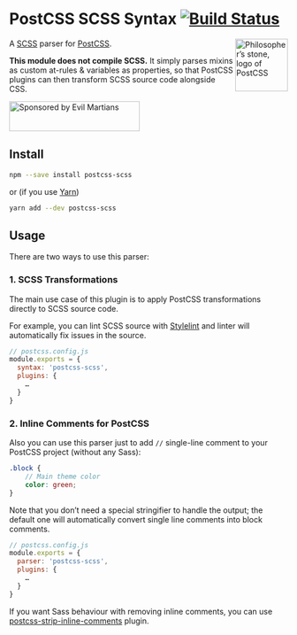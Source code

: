 # PostCSS SCSS Syntax [![Build Status][ci-img]][ci]

<img align="right" width="95" height="95"
     title="Philosopher’s stone, logo of PostCSS"
     src="http://postcss.github.io/postcss/logo.svg">

A [SCSS] parser for [PostCSS].

**This module does not compile SCSS.** It simply parses mixins as custom
at-rules & variables as properties, so that PostCSS plugins can then transform
SCSS source code alongside CSS.

[PostCSS]: https://github.com/postcss/postcss
[ci-img]:  https://img.shields.io/travis/postcss/postcss-scss.svg
[SCSS]:    http://sass-lang.com/
[ci]:      https://travis-ci.org/postcss/postcss-scss

<a href="https://evilmartians.com/?utm_source=postcss">
<img src="https://evilmartians.com/badges/sponsored-by-evil-martians.svg" alt="Sponsored by Evil Martians" width="236" height="54">
</a>


## Install

```sh
npm --save install postcss-scss
```

or (if you use [Yarn](https://yarnpkg.com/))

```sh
yarn add --dev postcss-scss
```


## Usage

There are two ways to use this parser:

### 1. SCSS Transformations

The main use case of this plugin is to apply PostCSS transformations directly
to SCSS source code.

For example, you can lint SCSS source with [Stylelint]
and linter will automatically fix issues in the source.

```js
// postcss.config.js
module.exports = {
  syntax: 'postcss-scss',
  plugins: {
    …
  }
}
```

[Stylelint]:    http://stylelint.io/


### 2. Inline Comments for PostCSS

Also you can use this parser just to add `//` single-line comment
to your PostCSS project (without any Sass):

```scss
.block {
    // Main theme color
    color: green;
}
```

Note that you don’t need a special stringifier to handle the output; the default
one will automatically convert single line comments into block comments.

```js
// postcss.config.js
module.exports = {
  parser: 'postcss-scss',
  plugins: {
    …
  }
}
```

If you want Sass behaviour with removing inline comments, you can use
[postcss-strip-inline-comments] plugin.

[postcss-strip-inline-comments]: https://github.com/mummybot/postcss-strip-inline-comments
